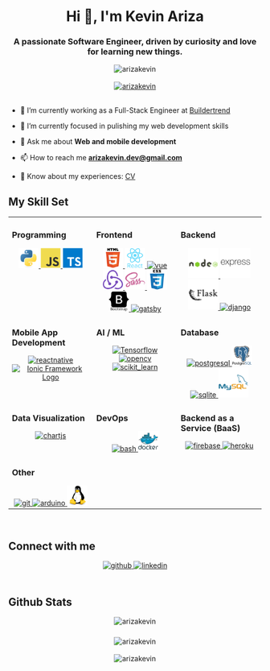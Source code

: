 <h1 align="center">Hi 👋, I'm Kevin Ariza</h1>
<h3 align="center">A passionate Software Engineer, driven by curiosity and love for learning new things.</h3>

<div align="center">
    <img src="https://komarev.com/ghpvc/?username=arizakevin&label=Profile%20views&color=0e75b6&style=flat" alt="arizakevin" />
</div>  
<br/> 
<div align="center"> 
    <a href="https://github.com/ryo-ma/github-profile-trophy">
        <img src="https://github-profile-trophy.vercel.app/?username=arizakevin" alt="arizakevin" />
    </a> 
</div>
<br/> 

- 🔭 I’m currently working as a Full-Stack Engineer at [Buildertrend]([https://arizakevin.web.app/](https://buildertrend.com/))

- 🌱 I’m currently focused in pulishing my web development skills
<!--
- 👨‍💻 All of my recent projects are available at [arizakevin.web.app](https://arizakevin.web.app/)
-->
- 💬 Ask me about **Web and mobile development**

- 📫 How to reach me **arizakevin.dev@gmail.com**

- 📄 Know about my experiences: [CV](https://drive.google.com/file/d/1h8MD7ZnvZzGVPP5J1azvqsUQrHfMkvqv/view)


## My Skill Set  
<table><tr><td valign="top" width="33%">


### Programming  
<div align="center">  

<a href="https://www.python.org" target="_blank"> <img src="https://raw.githubusercontent.com/devicons/devicon/master/icons/python/python-original.svg" alt="python" width="40" height="40"/> </a> 
<a href="https://developer.mozilla.org/en-US/docs/Web/JavaScript" target="_blank"> <img src="https://raw.githubusercontent.com/devicons/devicon/master/icons/javascript/javascript-original.svg" alt="javascript" width="40" height="40"/> </a> 
<a href="https://www.typescriptlang.org/" target="_blank"> <img src="https://raw.githubusercontent.com/devicons/devicon/master/icons/typescript/typescript-original.svg" alt="typescript" width="40" height="40"/> </a> 
<!--
<a href="https://www.haskell.org/" target="_blank"> <img src="https://upload.wikimedia.org/wikipedia/commons/1/1c/Haskell-Logo.svg" alt="haskell" width="40" height="40"/> </a>
-->
</div>

</td><td valign="top" width="33%">


### Frontend  
<div align="center">  
<a href="https://www.w3.org/html/" target="_blank"> <img src="https://raw.githubusercontent.com/devicons/devicon/master/icons/html5/html5-original-wordmark.svg" alt="html5" width="40" height="40"/> </a> 
<a href="https://reactjs.org/" target="_blank"> <img src="https://raw.githubusercontent.com/devicons/devicon/master/icons/react/react-original-wordmark.svg" alt="react" width="40" height="40"/> 
<a href="https://vuejs.org/" target="_blank"> <img src="https://www.vectorlogo.zone/logos/vuejs/vuejs-icon.svg" alt="vue" width="40" height="40"/> 
<a href="https://redux.js.org" target="_blank"> <img src="https://raw.githubusercontent.com/devicons/devicon/master/icons/redux/redux-original.svg" alt="redux" width="40" height="40"/> </a>
<a href="https://sass-lang.com" target="_blank"> <img src="https://raw.githubusercontent.com/devicons/devicon/master/icons/sass/sass-original.svg" alt="sass" width="40" height="40"/> </a> 
<a href="https://www.w3schools.com/css/" target="_blank"> <img src="https://raw.githubusercontent.com/devicons/devicon/master/icons/css3/css3-original-wordmark.svg" alt="css3" width="40" height="40"/> </a> 
<a href="https://getbootstrap.com" target="_blank"> <img src="https://raw.githubusercontent.com/devicons/devicon/master/icons/bootstrap/bootstrap-plain-wordmark.svg" alt="bootstrap" width="40" height="40"/> </a> 
<a href="https://www.gatsbyjs.com/" target="_blank"> <img src="https://www.vectorlogo.zone/logos/gatsbyjs/gatsbyjs-icon.svg" alt="gatsby" width="40" height="40"/> </a> 
</div>
        
</td><td valign="top" width="33%">


### Backend  
<div align="center">  
<a href="https://nodejs.org" target="_blank"> <img src="https://raw.githubusercontent.com/devicons/devicon/master/icons/nodejs/nodejs-original-wordmark.svg" alt="nodejs" width="60" height="60"/> </a> 
<a href="https://expressjs.com" target="_blank"> <img src="https://raw.githubusercontent.com/devicons/devicon/master/icons/express/express-original-wordmark.svg" alt="express" width="60" height="60"/> </a> 
<a href="https://flask.palletsprojects.com/en/2.0.x/" target="_blank"> <img src="https://raw.githubusercontent.com/devicons/devicon/master/icons/flask/flask-original-wordmark.svg" alt="flask" width="60" height="60"/> </a>
<a href="https://www.djangoproject.com/" target="_blank"> <img src="https://static.djangoproject.com/img/logos/django-logo-positive.svg" alt="django" width="60" height="60"/> </a> 
</div>
        
</td></tr>
    
<tr><td valign="top" width="33%">


### Mobile App Development  
<div align="center">  
<a style="margin-top: -30px" href="https://reactnative.dev/" target="_blank"> <img src="https://reactnative.dev/img/header_logo.svg" alt="reactnative" width="40" height="40"/> </a> 
<a href="https://ionicframework.com/" target="_blank"> <img src="https://upload.wikimedia.org/wikipedia/commons/d/d1/Ionic_Logo.svg" alt="Ionic Framework Logo" width="80" height="40"/> </a> 
</div>

</td><td valign="top" width="33%">


### AI / ML
<div align="center">  
<a href="https://www.tensorflow.org/" target="_blank"> <img src="https://upload.wikimedia.org/wikipedia/commons/1/11/TensorFlowLogo.svg" alt="Tensorflow" width="60" height="60"/> </a> 
<a href="https://opencv.org/" target="_blank"> <img src="https://www.vectorlogo.zone/logos/opencv/opencv-icon.svg" alt="opencv" width="40" height="40"/> </a> 
<a href="https://scikit-learn.org/" target="_blank"> <img src="https://upload.wikimedia.org/wikipedia/commons/0/05/Scikit_learn_logo_small.svg" alt="scikit_learn" width="60" height="60"/> </a> 
</div>

</td><td valign="top" width="33%">


### Database
<div align="center">  
<a href="https://www.mongodb.com/" target="_blank"> <img src="https://upload.wikimedia.org/wikipedia/commons/9/93/MongoDB_Logo.svg" alt="postgresql" width="80" height="80"/> </a> 
<a href="https://www.postgresql.org" target="_blank"> <img src="https://raw.githubusercontent.com/devicons/devicon/master/icons/postgresql/postgresql-original-wordmark.svg" alt="postgresql" width="40" height="40"/> </a> 
<a href="https://www.sqlite.org/" target="_blank"> <img src="https://www.vectorlogo.zone/logos/sqlite/sqlite-icon.svg" alt="sqlite" width="40" height="40"/> </a>
<a href="https://www.mysql.com/" target="_blank"> <img src="https://raw.githubusercontent.com/devicons/devicon/master/icons/mysql/mysql-original-wordmark.svg" alt="mysql" width="60" height="60"/> </a>
<!-- 
<a href="https://www.mongodb.com/" target="_blank"> <img src="https://raw.githubusercontent.com/devicons/devicon/master/icons/mongodb/mongodb-original-wordmark.svg" alt="mongodb" width="40" height="40"/> </a>
-->
</div>

</td></tr>

<tr><td valign="top" width="33%">
            
            
### Data Visualization
<div align="center">  
<a href="https://www.chartjs.org" target="_blank"> <img src="https://www.chartjs.org/media/logo-title.svg" alt="chartjs" width="60" height="60"/> </a> 
<!-- 
<a href="https://d3js.org/" target="_blank"> <img src="https://raw.githubusercontent.com/devicons/devicon/master/icons/d3js/d3js-original.svg" alt="d3js" width="40" height="40"/> </a>
-->
</div>

</td><td valign="top" width="33%">


### DevOps  
<div align="center">  
<a href="https://www.gnu.org/software/bash/" target="_blank"> <img src="https://www.vectorlogo.zone/logos/gnu_bash/gnu_bash-icon.svg" alt="bash" width="40" height="40"/> </a> 
<a href="https://www.docker.com/" target="_blank"> <img src="https://raw.githubusercontent.com/devicons/devicon/master/icons/docker/docker-original-wordmark.svg" alt="docker" width="40" height="40"/> </a>
<!-- 
<a href="https://kubernetes.io" target="_blank"> <img src="https://www.vectorlogo.zone/logos/kubernetes/kubernetes-icon.svg" alt="kubernetes" width="40" height="40"/> </a>
<a href="https://circleci.com" target="_blank"> <img src="https://www.vectorlogo.zone/logos/circleci/circleci-icon.svg" alt="circleci" width="40" height="40"/> </a>
<a href="https://aws.amazon.com" target="_blank"> <img src="https://raw.githubusercontent.com/devicons/devicon/master/icons/amazonwebservices/amazonwebservices-original-wordmark.svg" alt="aws" width="40" height="40"/> </a>
-->
</div>
        
</td><td valign="top" width="33%">


### Backend as a Service (BaaS)  
<div align="center">  
<a href="https://firebase.google.com/" target="_blank"> <img src="https://www.vectorlogo.zone/logos/firebase/firebase-icon.svg" alt="firebase" width="40" height="40"/> </a>
<a href="https://heroku.com" target="_blank"> <img src="https://www.vectorlogo.zone/logos/heroku/heroku-icon.svg" alt="heroku" width="40" height="40"/> </a>
</div>

</td></tr>

<tr><td valign="top" width="33%">
        
### Other  

<div align="center">  
<a href="https://git-scm.com/" target="_blank"> <img src="https://www.vectorlogo.zone/logos/git-scm/git-scm-icon.svg" alt="git" width="40" height="40"/> </a> 
<a href="https://www.arduino.cc/" target="_blank"> <img src="https://cdn.worldvectorlogo.com/logos/arduino-1.svg" alt="arduino" width="40" height="40"/> </a> 
<a href="https://www.linux.org/" target="_blank"> <img src="https://raw.githubusercontent.com/devicons/devicon/master/icons/linux/linux-original.svg" alt="linux" width="40" height="40"/> </a> 
</div>

</td></tr></table>  

<br/>  

## Connect with me  

<div align="center">
    <a href="https://github.com/arizakevin" target="_blank">
        <img src=https://img.shields.io/badge/github-%2324292e.svg?&style=for-the-badge&logo=github&logoColor=white alt=github style="margin-bottom: 5px;" />
    </a>
    <a href="https://linkedin.com/in/kevin-ariza" target="_blank">
        <img src=https://img.shields.io/badge/linkedin-%231E77B5.svg?&style=for-the-badge&logo=linkedin&logoColor=white alt=linkedin style="margin-bottom: 5px;" />
    </a>
</div>  
  
<br/> 

## Github Stats  

<div align="center">
    <img align="top" width="70%" src="https://github-readme-stats.vercel.app/api/top-langs/?username=arizakevin&hide=html,python,css,scss,starlark,objective-c&layout=compact" alt="arizakevin" />
    <br/><br/>  
    <img align="middle" width="70%" src="https://github-readme-stats.vercel.app/api?username=arizakevin&show_icons=true&locale=en" alt="arizakevin" />
    <br/><br/>  
    <img align="bottom" width="70%" src="https://github-readme-streak-stats.herokuapp.com/?user=arizakevin&" alt="arizakevin" />
</div>
